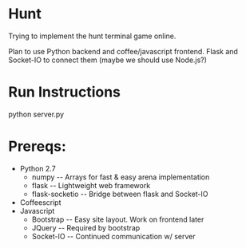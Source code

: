 Hunt
==========
Trying to implement the hunt terminal game online.

Plan to use Python backend and coffee/javascript frontend.
Flask and Socket-IO to connect them (maybe we should
use Node.js?)

# Run Instructions
python server.py

# Prereqs:
 * Python 2.7
     * numpy --          Arrays for fast & easy arena implementation
     * flask --          Lightweight web framework      
     * flask-socketio -- Bridge between flask and Socket-IO 
 * Coffeescript
 * Javascript
     * Bootstrap --  Easy site layout. Work on frontend later
     * JQuery    --  Required by bootstrap
     * Socket-IO --  Continued communication w/ server
